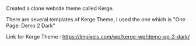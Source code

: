 Created a clone website theme called Kerge.

There are several templates of Kerge Theme, I used the one which is "One Page: Demo 2 Dark"

Link for Kerge Theme : https://lmpixels.com/wp/kerge-wp/demo-op-2-dark/
